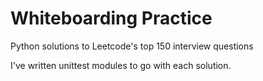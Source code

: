 # Whiteboarding Practice

Python solutions to Leetcode's top 150 interview questions

I've written unittest modules to go with each solution.
